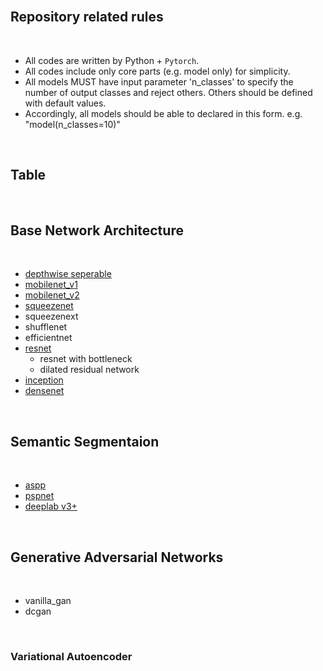 <br>

## **Repository related rules**

<br>

- All codes are written by Python + `Pytorch`.
- All codes include only core parts (e.g. model only) for simplicity.
- All models MUST have input parameter 'n_classes' to specify the number of output classes and reject others. Others should be defined  with default values. 
- Accordingly, all models should be able to declared in this form. e.g. "model(n_classes=10)"

<br>

## **Table**

<br>

## **Base Network Architecture**

<br>

- [depthwise seperable](https://github.com/gaussian37/pytorch_deep_learning_models/tree/master/depthwise_separable)
- [mobilenet_v1](https://github.com/gaussian37/pytorch_deep_learning_models/tree/master/mobilenet_v1)
- [mobilenet_v2](https://github.com/gaussian37/pytorch_deep_learning_models/tree/master/mobilenet_v2)
- [squeezenet](https://github.com/gaussian37/pytorch_deep_learning_models/tree/master/squeezenet)
- squeezenext
- shufflenet
- efficientnet
- [resnet](https://github.com/gaussian37/pytorch_deep_learning_models/blob/master/resnet)
    - resnet with bottleneck
	- dilated residual network
- [inception](https://github.com/gaussian37/pytorch_deep_learning_models/blob/master/inception)
- [densenet]()


<br>

## **Semantic Segmentaion**

<br>

- [aspp](https://github.com/gaussian37/pytorch_deep_learning_models/blob/master/aspp)
- [pspnet](https://github.com/gaussian37/pytorch_deep_learning_models/blob/master/pspnet)
- [deeplab v3+](https://github.com/gaussian37/pytorch_deep_learning_models/blob/master/deeplab_v3_plus)

<br>

## **Generative Adversarial Networks**

<br>

- vanilla_gan
- dcgan	

<br>
 
### **Variational Autoencoder**

<br>
  
